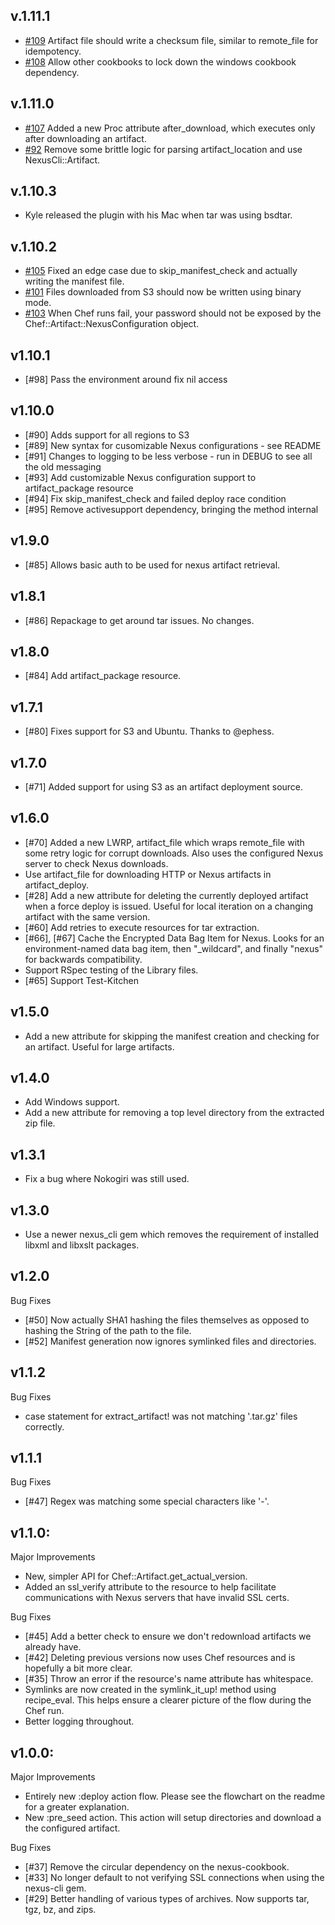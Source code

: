 ## v.1.11.1

* [#109](https://github.com/RiotGames/artifact-cookbook/pull/109) Artifact file should write a checksum file, similar to remote_file for idempotency.
* [#108](https://github.com/RiotGames/artifact-cookbook/pull/108) Allow other cookbooks to lock down the windows cookbook dependency.

## v.1.11.0

* [#107](https://github.com/RiotGames/artifact-cookbook/pull/107) Added a new Proc attribute after_download, which executes only after downloading an artifact.
* [#92](https://github.com/RiotGames/artifact-cookbook/pull/92) Remove some brittle logic for parsing artifact_location and use NexusCli::Artifact.

## v.1.10.3

* Kyle released the plugin with his Mac when tar was using bsdtar.

## v.1.10.2

* [#105](https://github.com/RiotGames/artifact-cookbook/pull/105) Fixed an edge case due to skip_manifest_check and actually writing the manifest file.
* [#101](https://github.com/RiotGames/artifact-cookbook/pull/101) Files downloaded from S3 should now be written using binary mode.
* [#103](https://github.com/RiotGames/artifact-cookbook/pull/103) When Chef runs fail, your password should not be exposed by the Chef::Artifact::NexusConfiguration object.

## v1.10.1

* [#98] Pass the environment around fix nil access

## v1.10.0

* [#90] Adds support for all regions to S3
* [#89] New syntax for cusomizable Nexus configurations - see README
* [#91] Changes to logging to be less verbose - run in DEBUG to see all the old messaging
* [#93] Add customizable Nexus configuration support to artifact_package resource
* [#94] Fix skip_manifest_check and failed deploy race condition
* [#95] Remove activesupport dependency, bringing the method internal

## v1.9.0

* [#85] Allows basic auth to be used for nexus artifact retrieval.

## v1.8.1

* [#86] Repackage to get around tar issues. No changes.

## v1.8.0

* [#84] Add artifact_package resource.

## v1.7.1

* [#80] Fixes support for S3 and Ubuntu. Thanks to @ephess.

## v1.7.0

* [#71] Added support for using S3 as an artifact deployment source.

## v1.6.0

* [#70] Added a new LWRP, artifact\_file which wraps remote_file with some retry logic for corrupt downloads. Also uses the configured Nexus server to check Nexus downloads.
* Use artifact\_file for downloading HTTP or Nexus artifacts in artifact\_deploy.
* [#28] Add a new attribute for deleting the currently deployed artifact when a force deploy is issued. Useful for local iteration on a changing artifact with the same version.
* [#60] Add retries to execute resources for tar extraction.
* [#66], [#67] Cache the Encrypted Data Bag Item for Nexus. Looks for an environment-named data bag item, then "\_wildcard", and finally "nexus" for backwards compatibility.
* Support RSpec testing of the Library files.
* [#65] Support Test-Kitchen

## v1.5.0

* Add a new attribute for skipping the manifest creation and checking for an artifact. Useful for large artifacts.

## v1.4.0

* Add Windows support.
* Add a new attribute for removing a top level directory from the extracted zip file.

## v1.3.1

* Fix a bug where Nokogiri was still used.

## v1.3.0

* Use a newer nexus_cli gem which removes the requirement of installed libxml and libxslt packages.

## v1.2.0

Bug Fixes
* [#50] Now actually SHA1 hashing the files themselves as opposed to hashing the String of the path to the file.
* [#52] Manifest generation now ignores symlinked files and directories.

## v1.1.2

Bug Fixes
* case statement for extract_artifact! was not matching '.tar.gz' files correctly.

## v1.1.1

Bug Fixes
* [#47] Regex was matching some special characters like '-'.

## v1.1.0:

Major Improvements
* New, simpler API for Chef::Artifact.get_actual_version.
* Added an ssl_verify attribute to the resource to help facilitate communications with Nexus servers that have invalid SSL certs.

Bug Fixes
* [#45] Add a better check to ensure we don't redownload artifacts we already have.
* [#42] Deleting previous versions now uses Chef resources and is hopefully a bit more clear.
* [#35] Throw an error if the resource's name attribute has whitespace.
* Symlinks are now created in the symlink_it_up! method using recipe_eval. This helps ensure a clearer picture of the flow during the Chef run.
* Better logging throughout.

## v1.0.0:

Major Improvements
* Entirely new :deploy action flow. Please see the flowchart on the readme for a greater explanation.
* New :pre_seed action. This action will setup directories and download a the configured artifact.

Bug Fixes
* [#37] Remove the circular dependency on the nexus-cookbook.
* [#33] No longer default to not verifying SSL connections when using the nexus-cli gem.
* [#29] Better handling of various types of archives. Now supports tar, tgz, bz, and zips.
